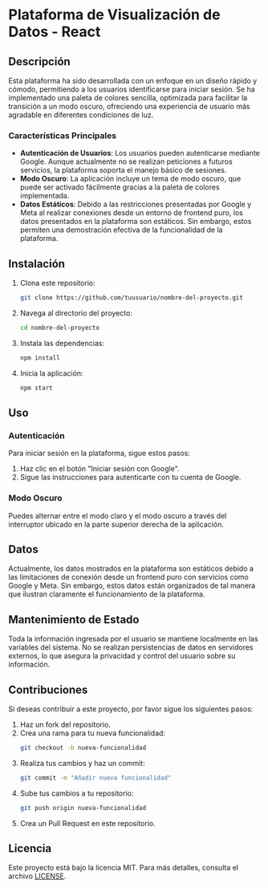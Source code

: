 # Plataforma de Visualización de Datos - React

## Descripción

Esta plataforma ha sido desarrollada con un enfoque en un diseño rápido y cómodo, permitiendo a los usuarios identificarse para iniciar sesión. Se ha implementado una paleta de colores sencilla, optimizada para facilitar la transición a un modo oscuro, ofreciendo una experiencia de usuario más agradable en diferentes condiciones de luz.

### Características Principales

- **Autenticación de Usuarios**: Los usuarios pueden autenticarse mediante Google. Aunque actualmente no se realizan peticiones a futuros servicios, la plataforma soporta el manejo básico de sesiones.
- **Modo Oscuro**: La aplicación incluye un tema de modo oscuro, que puede ser activado fácilmente gracias a la paleta de colores implementada.
- **Datos Estáticos**: Debido a las restricciones presentadas por Google y Meta al realizar conexiones desde un entorno de frontend puro, los datos presentados en la plataforma son estáticos. Sin embargo, estos permiten una demostración efectiva de la funcionalidad de la plataforma.

## Instalación

1. Clona este repositorio:
    ```bash
    git clone https://github.com/tuusuario/nombre-del-proyecto.git
    ```
2. Navega al directorio del proyecto:
    ```bash
    cd nombre-del-proyecto
    ```
3. Instala las dependencias:
    ```bash
    npm install
    ```
4. Inicia la aplicación:
    ```bash
    npm start
    ```

## Uso

### Autenticación

Para iniciar sesión en la plataforma, sigue estos pasos:

1. Haz clic en el botón "Iniciar sesión con Google".
2. Sigue las instrucciones para autenticarte con tu cuenta de Google.




### Modo Oscuro

Puedes alternar entre el modo claro y el modo oscuro a través del interruptor ubicado en la parte superior derecha de la aplicación.



## Datos

Actualmente, los datos mostrados en la plataforma son estáticos debido a las limitaciones de conexión desde un frontend puro con servicios como Google y Meta. Sin embargo, estos datos están organizados de tal manera que ilustran claramente el funcionamiento de la plataforma.



## Mantenimiento de Estado

Toda la información ingresada por el usuario se mantiene localmente en las variables del sistema. No se realizan persistencias de datos en servidores externos, lo que asegura la privacidad y control del usuario sobre su información.

## Contribuciones

Si deseas contribuir a este proyecto, por favor sigue los siguientes pasos:

1. Haz un fork del repositorio.
2. Crea una rama para tu nueva funcionalidad:
    ```bash
    git checkout -b nueva-funcionalidad
    ```
3. Realiza tus cambios y haz un commit:
    ```bash
    git commit -m "Añadir nueva funcionalidad"
    ```
4. Sube tus cambios a tu repositorio:
    ```bash
    git push origin nueva-funcionalidad
    ```
5. Crea un Pull Request en este repositorio.

## Licencia

Este proyecto está bajo la licencia MIT. Para más detalles, consulta el archivo [LICENSE](LICENSE).
